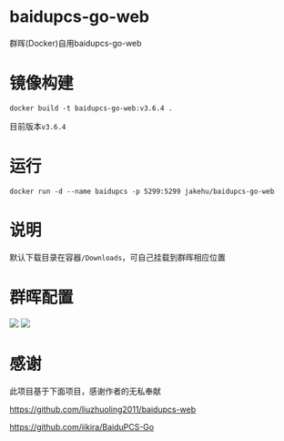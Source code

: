 # baidupcs-go-web
群晖(Docker)自用baidupcs-go-web
# 镜像构建
```
docker build -t baidupcs-go-web:v3.6.4 .
```
目前版本`v3.6.4`
# 运行
```
docker run -d --name baidupcs -p 5299:5299 jakehu/baidupcs-go-web
```
# 说明
默认下载目录在容器`/Downloads`，可自己挂载到群晖相应位置
# 群晖配置
![](http://wx3.sinaimg.cn/large/810603f6ly1g0ips49v3cj20v80ecabg.jpg)
![](http://wx4.sinaimg.cn/large/810603f6ly1g0iprq8fuwj20k60bg3yp.jpg)
# 感谢
此项目基于下面项目，感谢作者的无私奉献

https://github.com/liuzhuoling2011/baidupcs-web

https://github.com/iikira/BaiduPCS-Go